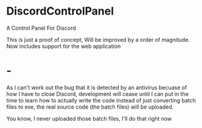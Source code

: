 # DiscordControlPanel
A Control Panel For Discord

This is just a proof of concept, Will be improved by a order of magnitude.
Now includes support for the web application

# -

As I can't work out the bug that it is detected by an antivirus becuase of how I have to close Discord, development will cease until I can put in the time to learn how to actually write the code instead of just converting batch files to exe, the real source code (the batch files) will be uploaded.

You know, I never uploaded those batch files, I'll do that right now
